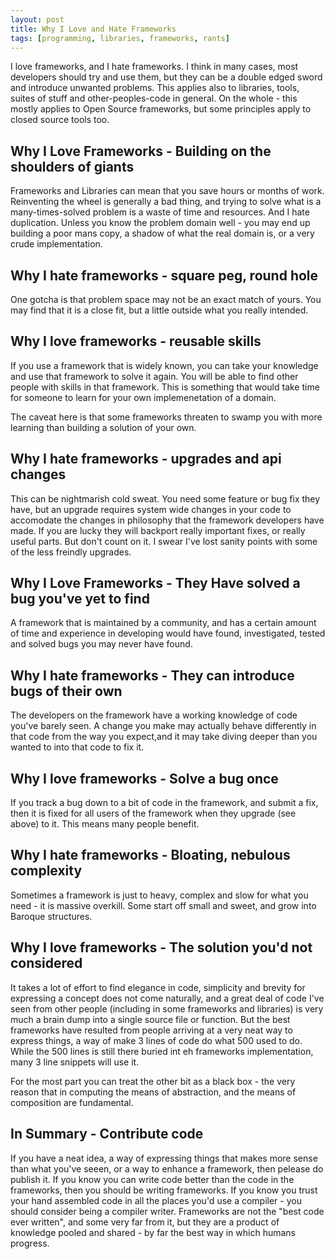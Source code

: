 ```yaml
---
layout: post
title: Why I Love and Hate Frameworks
tags: [programming, libraries, frameworks, rants]
---
```

I love frameworks, and I hate frameworks. I think in many cases, most developers should try and use them, but they can be a double edged sword and introduce unwanted problems. This applies also to libraries, tools, suites of stuff and other-peoples-code in general. On the whole - this mostly applies to Open Source frameworks, but some principles apply to closed source tools too.

## Why I Love Frameworks - Building on the shoulders of giants

Frameworks and Libraries can mean that you save hours or months of work. Reinventing the wheel is generally a bad thing, and trying to solve what is a many-times-solved problem is a waste of time and resources. And I hate duplication. Unless you know the problem domain well - you may end up building a poor mans copy, a shadow of what the real domain is, or a very crude implementation.

## Why I hate frameworks - square peg, round hole

One gotcha is that problem space may not be an exact match of yours. You may find that it is a close fit, but a little outside what you really intended.

## Why I love frameworks - reusable skills

If you use a framework that is widely known, you can take your knowledge and use that framework to solve it again. You will be able to find other people with skills in that framework. This is something that would take time for someone to learn for your own implemenetation of a domain.

The caveat here is that some frameworks threaten to swamp you with more learning than building a solution of your own. 

## Why I hate frameworks - upgrades and api changes

This can be nightmarish cold sweat. You need some feature or bug fix they have, but an upgrade requires system wide changes in your code to accomodate the changes in philosophy that the framework developers have made. If you are lucky they will backport really important fixes, or really useful parts. But don't count on it. I swear I've lost sanity points with some of the less freindly upgrades.

## Why I Love Frameworks - They Have solved a bug you've yet to find

A framework that is maintained by a community, and has a certain amount of time and experience in developing would have found, investigated, tested and solved bugs you may never have found. 

## Why I hate frameworks - They can introduce bugs of their own

The developers on the framework have a working knowledge of code you've barely seen. A change you make may actually behave differently in that code from the way you expect,and it may take diving deeper than you wanted to into that code to fix it.

## Why I love frameworks - Solve a bug once

If you track a bug down to a bit of code in the framework, and submit a fix, then it is fixed for all users of the framework when they upgrade (see above) to it. This means many people benefit.

## Why I hate frameworks -  Bloating, nebulous complexity

Sometimes a framework is just to heavy, complex and slow for what you need - it is massive overkill. Some start off small and sweet, and grow into Baroque structures. 

## Why I love frameworks - The solution you'd not considered

It takes a lot of effort to find elegance in code, simplicity and brevity for expressing a concept does not come naturally, and a great deal of code I've seen from other people (including in some frameworks and libraries) is very much a brain dump into a single source file or function. But the best frameworks have resulted from people arriving at a very neat way to express things, a way of make 3 lines of code do what 500 used to do. While the 500 lines is still there buried int eh frameworks implementation, many 3 line snippets will use it. 

For the most part you can treat the other bit as a black box - the very reason that in computing the means of abstraction, and the means of composition are fundamental.

## In Summary - Contribute code

If you have a neat idea, a way of expressing things that makes more sense than what you've seeen, or a way to enhance a framework, then pelease do publish it. If you know you can write code better than the code in the frameworks, then you should be writing frameworks. If you know you trust your hand assembled code in all the places you'd use a compiler - you should consider being a compiler writer. Frameworks are not the "best code ever written", and some very far from it, but they are a product of knowledge pooled and shared - by far the best way in which humans progress.
